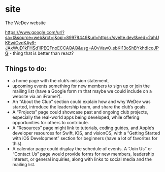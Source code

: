 # site
The WeDev website


https://www.google.com/url?sa=t&source=web&rct=j&opi=89978449&url=https://svelte.dev/&ved=2ahUKEwiOvqKAy6-JAxWuD1kFHSd1IPEQFnoECCAQAQ&usg=AOvVaw0_sbKI13oShBYkhdIcqJPG - thing that is better than react?

## Things to do:
- a home page with the club’s mission statement, 
- upcoming events something for new members to sign up or join the mailing list (have a Google form rn that maybe we could include on a website via an iFrame?). 
- An “About the Club” section could explain how and why WeDev was started, introduce the leadership team, and share the club’s goals. 
- A “Projects” page could showcase past and ongoing club projects, especially the real-world apps being developed, while offering opportunities for others to contribute.
-  A “Resources” page might link to tutorials, coding guides, and Apple’s developer resources for Swift, iOS, and visionOS, with a “Getting Started with iOS Development” section for beginners (have a lot of favorites for this).
- A calendar page could display the schedule of events. A “Join Us” or “Contact Us” page would provide forms for new members, leadership interest, or general inquiries, along with links to social media and the mailing list.

